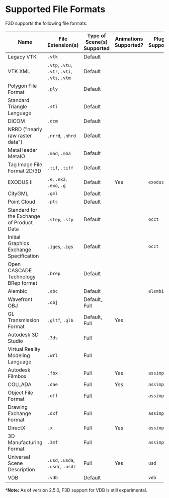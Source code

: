 # Supported File Formats

F3D supports the following file formats:

| Name | File Extension(s) | Type of Scene(s) Supported | Animations Supported? | Plugin Supported |
| -- | -- | -- | -- | -- |
| Legacy VTK | `.vtk` | Default | 
| VTK XML | `.vtp`, `.vtu`, `.vtr`, `.vti`, `.vts`, `.vtm` | Default |
| Polygon File Format | `.ply` | Default |
| Standard Triangle Language | `.stl` | Default |  
| DICOM | `.dcm` | Default |
| NRRD ("nearly raw raster data") | `.nrrd`, `.nhrd` | Default |
| MetaHeader MetaIO | `.mhd`, `.mha` | Default |
| Tag Image File Format 2D/3D | `.tif`, `.tiff` | Default |
| EXODUS II | `.e`, `.ex2`, `.exo`, `.g` | Default | Yes | `exodus` |
| CityGML | `.gml` | Default |
| Point Cloud | `.pts` | Default |
| Standard for the Exchange of Product Data | `.step`, `.stp` | Default | | `occt` |
| Initial Graphics Exchange Specification | `.iges`, `.igs` | Default | | `occt` |
| Open CASCADE Technology BRep format | `.brep` | Default |
| Alembic | `.abc` | Default | |  `alembic` |
| Wavefront OBJ | `.obj` | Default, Full |
| GL Transmission Format | `.gltf`, `.glb` | Default, Full | Yes |
| Autodesk 3D Studio | `.3ds` | Full |
| Virtual Reality Modeling Language | `.wrl` | Full |
| Autodesk Filmbox | `.fbx` | Full | Yes | `assimp` |
| COLLADA | `.dae` | Full | Yes | `assimp` |
| Object File Format | `.off` | Full | | `assimp` |
| Drawing Exchange Format | `.dxf` | Full | | `assimp` |
| DirectX | `.x` | Full | Yes | `assimp` |
| 3D Manufacturing Format | `.3mf` | Full | | `assimp` |
| Universal Scene Description | `.usd`, `.usda`, `.usdc`, `.usdz` | Full | Yes | `usd` |
| VDB | `.vdb` | Default | | `vdb` |

\***Note:** As of version 2.5.0, F3D support for VDB is still experimental.
